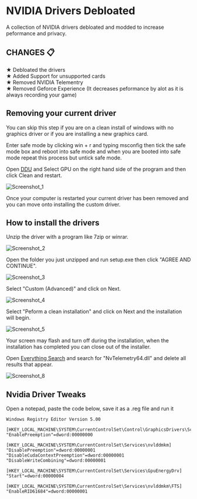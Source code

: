 # NVIDIA Drivers Debloated
A collection of NVIDIA drivers debloated and modded to increase peformance and privacy.

## CHANGES 📋

★ Debloated the drivers\
★ Added Support for unsupported cards\
★ Removed NVIDIA Telementry\
★ Removed Geforce Experience (It decreases peformance by alot as it is always recording your game)

## Removing your current driver

You can skip this step if you are on a clean install of windows with no graphics driver or if you are installing a new graphics card.

Enter safe mode by clicking win + r and typing msconfig then tick the safe mode box and reboot into safe mode and when you are booted into safe mode repeat this process but untick safe mode.

Open [DDU](https://www.guru3d.com/files-details/display-driver-uninstaller-download.html) and Select GPU on the right hand side of the program and then click Clean and restart.

![Screenshot_1](https://user-images.githubusercontent.com/97028842/147969626-ae18dc13-6352-46ce-80d0-01a79d825c5a.png)


Once your computer is restarted your current driver has been removed and you can move onto installing the custom driver.



## How to install the drivers

Unzip the driver with a program like 7zip or winrar.

![Screenshot_2](https://user-images.githubusercontent.com/97028842/147942443-bff03397-44d4-47ef-9862-e4152b7dba2c.png)

Open the folder you just unzipped and run setup.exe then click "AGREE AND CONTINUE".


![Screenshot_3](https://user-images.githubusercontent.com/97028842/147943303-a0efee2c-e344-4996-a636-6db666a73f1a.png)

Select "Custom (Advanced)" and click on Next.

![Screenshot_4](https://user-images.githubusercontent.com/97028842/147943815-23b71096-0e1c-4335-b84a-1ec5880849ba.png)

Select "Peform a clean installation" and click on Next and the installation will begin.

![Screenshot_5](https://user-images.githubusercontent.com/97028842/147944170-e8cf729f-42bb-4f1f-9229-51809d972869.png)

Your screen may flash and turn off during the installation, when the installation has completed you can close out of the installer.

Open [Everything Search](https://www.voidtools.com/) and search for "NvTelemetry64.dll" and delete all results that appear.

![Screenshot_8](https://user-images.githubusercontent.com/97028842/147944965-c2c28b76-9df9-43f5-b9bc-2d05e2932894.png)

## Nvidia Driver Tweaks

Open a notepad, paste the code below, save it as a .reg file and run it

```
Windows Registry Editor Version 5.00

[HKEY_LOCAL_MACHINE\SYSTEM\CurrentControlSet\Control\GraphicsDrivers\Scheduler]
"EnablePreemption"=dword:00000000

[HKEY_LOCAL_MACHINE\SYSTEM\CurrentControlSet\Services\nvlddmkm]
"DisablePreemption"=dword:00000001
"DisableCudaContextPreemption"=dword:00000001
"DisableWriteCombining"=dword:00000001

[HKEY_LOCAL_MACHINE\SYSTEM\CurrentControlSet\Services\GpuEnergyDrv]
"Start"=dword:00000004

[HKEY_LOCAL_MACHINE\SYSTEM\CurrentControlSet\Services\nvlddmkm\FTS]
"EnableRID61684"=dword:00000001

```



